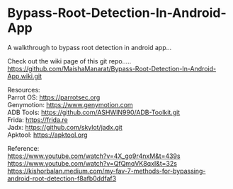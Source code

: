 # Bypass-Root-Detection-In-Android-App

A walkthrough to bypass root detection in android app... 

Check out the wiki page of this git repo..... https://github.com/MaishaManarat/Bypass-Root-Detection-In-Android-App.wiki.git



Resources: 
\
Parrot OS: https://parrotsec.org \
Genymotion: https://www.genymotion.com \
ADB Tools: https://github.com/ASHWIN990/ADB-Toolkit.git \
Frida: https://frida.re \
Jadx: https://github.com/skylot/jadx.git \
Apktool: https://apktool.org  


Reference:
\
https://www.youtube.com/watch?v=4X_go9r4nxM&t=439s \
https://www.youtube.com/watch?v=QfQmqVK8qxI&t=32s \
https://kishorbalan.medium.com/my-fav-7-methods-for-bypassing-android-root-detection-f8afb0ddfaf3 

